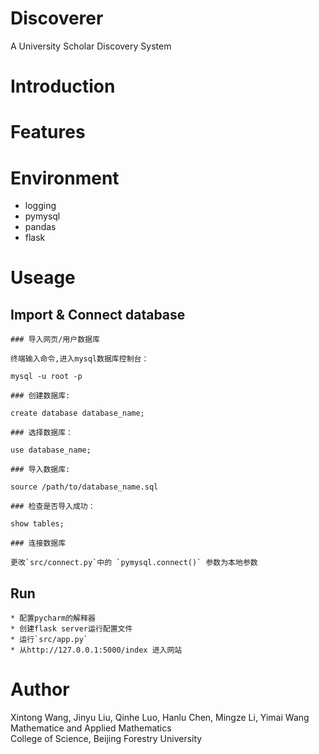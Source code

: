 # Discoverer
A University Scholar Discovery System

# Introduction

# Features

# Environment
* logging 
* pymysql
* pandas
* flask

# Useage
## Import & Connect database
```
### 导入网页/用户数据库

终端输入命令,进入mysql数据库控制台：

mysql -u root -p

### 创建数据库:  

create database database_name;
    
### 选择数据库：

use database_name;

### 导入数据库:  

source /path/to/database_name.sql

### 检查是否导入成功：

show tables;

### 连接数据库

更改`src/connect.py`中的 `pymysql.connect()` 参数为本地参数
```
## Run
```
* 配置pycharm的解释器
* 创建flask server运行配置文件
* 运行`src/app.py`
* 从http://127.0.0.1:5000/index 进入网站
```
# Author
Xintong Wang, Jinyu Liu, Qinhe Luo, Hanlu Chen, Mingze Li, Yimai Wang  
Mathematice and Applied Mathematics  
College of Science, Beijing Forestry University
